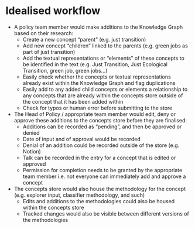 # Idealised workflow

- A policy team member would make additions to the Knowledge Graph based on their research:
  - Create a new concept “parent” (e.g. just transition)
  - Add new concept “children” linked to the parents (e.g. green jobs as part of just transition)
  - Add the textual representations or “elements” of these concepts to be identified in the text (e.g. Just Transition, Just Ecological Transition, green job, green jobs…)
  - Easily check whether the concepts or textual representations already exist within the Knowledge Graph and flag duplications
  - Easily add to any added child concepts or elements a relationship to any concepts that are already within the concepts store outside of the concept that it has been added within
  - Check for typos or human error before submitting to the store
- The Head of Policy / appropriate team member would edit, deny or approve these additions to the concepts store before they are finalised:
  - Additions can be recorded as “pending”, and then be approved or denied
  - Date of input and of approval would be recorded
  - Denial of an addition could be recorded outside of the store (e.g. Notion)
  - Talk can be recorded in the entry for a concept that is edited or approved
  - Permission for completion needs to be granted by the appropriate team member i.e. not everyone can immediately add and approve a concept
- The concepts store would also house the methodology for the concept (e.g. explorer input, classifier methodology, and such)
  - Edits and additions to the methodologies could also be housed within the concepts store
  - Tracked changes would also be visible between different versions of the methodologies

